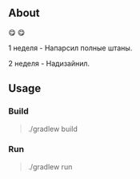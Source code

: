 ## About
:yum: :yum:

1 неделя - Напарсил полные штаны.

2 неделя - Надизайнил.
## Usage

### Build
> ./gradlew build

### Run
> ./gradlew run
